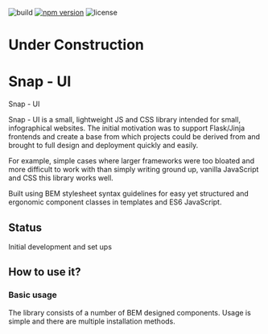 
![build](https://travis-ci.org/kmjbyrne/vedux.svg?branch=master)
[![npm version](https://badge.fury.io/js/coradel.svg)](https://badge.fury.io/js/coradel)
![license](https://img.shields.io/github/license/mashape/apistatus.svg)

# Under Construction

# Snap - UI
Snap - UI

Snap - UI is a small, lightweight JS and CSS library intended for small, infographical websites. The initial motivation was to support Flask/Jinja frontends and create a base from which projects could be derived from and brought to full design and deployment quickly and easily. 

For example, simple cases where larger frameworks were too bloated and more difficult to work with than simply writing ground up, vanilla JavaScript and CSS this library works well.

Built using BEM stylesheet syntax guidelines for easy yet structured and ergonomic component classes in templates and ES6 JavaScript.

## Status

Initial development and set ups

## How to use it?


### Basic usage

The library consists of a number of BEM designed components. Usage is simple and there are multiple installation methods.

